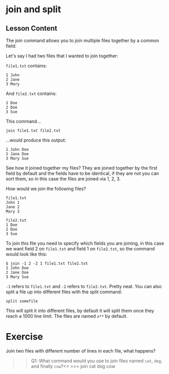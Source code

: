 
# join and split

## Lesson Content

The join command allows you to join multiple files together by a common field: 

Let's say I had two files that I wanted to join together:

`file1.txt` contains:

```
1 John
2 Jane
3 Mary
```

And `file2.txt` contains:

```
1 Doe
2 Doe
3 Sue
```

This command...

```
join file1.txt file2.txt
```

...would produce this output:

```
1 John Doe
2 Jane Doe
3 Mary Sue
```

See how it joined together my files? They are joined together by the first field by default and the fields have to be identical, if they are not you can sort them, so in this case the files are joined via 1, 2, 3. 

How would we join the following files? 

```
file1.txt
John 1
Jane 2
Mary 3

file2.txt
1 Doe
2 Doe
3 Sue
```

To join this file you need to specify which fields you are joining, in this case we want field 2 on `file1.txt` and field 1 on `file2.txt`, so the command would look like this:

```
$ join -1 2 -2 1 file1.txt file2.txt
1 John Doe
2 Jane Doe
3 Mary Sue
```

`-1` refers to `file1.txt` and `-2` refers to `file2.txt`. Pretty neat. You can also split a file up into different files with the split command: 

```
split somefile
```

This will split it into different files, by default it will split them once they reach a 1000 line limit. The files are named `x**` by default.

# Exercise

Join two files with different number of lines in each file, what happens?

>>Q1: What command would you use to join files named `cat`, `dog`, and finally `cow`?<<
=== join cat dog cow
